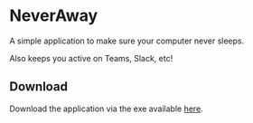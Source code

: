 # NeverAway
A simple application to make sure your computer never sleeps. 

Also keeps you active on Teams, Slack, etc!


## Download
Download the application via the exe available <a href="https://raw.githubusercontent.com/guffelman/NeverSleep/master/NeverSleep.exe" download>here</a>.
 

